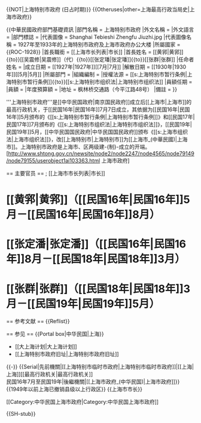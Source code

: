 {{NOT|上海特别市政府 (日占时期)}}
{{Otheruses|other=上海最高行政当局史|上海市政府}}

{{中華民國政府部門基礎資訊
|部門名稱       = 上海特别市政府
|外文名稱       = 
|外文語言       = 
|部門標誌       = 
|代表圖像       = Shanghai Tebieshi Zhengfu Jiuzhi.jpg
|代表圖像名稱   = 1927年至1933年的上海特别市政府及上海市政府办公大楼
|所屬國家       = {{ROC-1928}}
|首長職銜       = [[上海市长列表|市长]]
|首長姓名       = [[黄郛|黄郛]]{{to}}[[吴震修|吴震修]]（代）{{to}}[[张定璠|张定璠]]{{to}}[[张群|张群]]
|任命者姓名     = 
|成立日期       = [[1927年|1927年]][[7月|7月]]
|解散日期       = [[1930年|1930年]][[5月|5月]]
|所屬部門       = 
|組織編制       = 
|授權法源       = [[s:上海特别市暂行条例|上海特别市暂行条例]]{{to}}[[s:上海特别市组织法|上海特别市组织法]]
|員額任期       = 
|員額           = 
|年度預算額     = 
|地址           = 枫林桥交通路（今平江路48号）
|備註           = 
}}

'''上海特别市政府'''是[[中华民国政府|南京国民政府]]成立后[[上海市|上海市]]的最高行政机关，于[[民国16年|民国16年]]7月7日成立，其依据为[[民国16年|民国16年]]5月颁布的《[[s:上海特别市暂行条例|上海特别市暂行条例]]》和[[民国17年|民国17年]]7月颁布的《[[s:上海特别市组织法|上海特别市组织法]]》，[[民国19年|民国19年]]5月，[[中华民国国民政府|中华民国国民政府]]颁布《[[s:上海市组织法|上海市组织法]]》，改[[上海特别市|上海特别市]]为[[上海市_(中華民國)|上海市]]。上海特别市政府是上海市、区两级建-{制}-成立的开端。<ref>[http://www.shtong.gov.cn/newsite/node2/node2247/node4565/node79149/node79155/userobject1ai103363.html 上海市政府]</ref>

== 主要官员 ==
; [[上海市市长列表|市长]]
# [[黄郛|黄郛]]（[[民国16年|民国16年]]5月－[[民国16年|民国16年]]8月）
# [[张定潘|张定潘]]（[[民国16年|民国16年]]8月－[[民国18年|民国18年]]3月）
# [[张群|张群]]（[[民国18年|民国18年]]3月－[[民国19年|民国19年]]5月）

== 参考文献 ==
{{Reflist}}

== 参见 ==
{{Portal box|中华民国|上海}}
* [[大上海计划|大上海计划]]
* [[上海特别市政府旧址|上海特别市政府旧址]]

{{-}}
{{Serial|先前機關|[[上海特别市临时市政府|上海特别市临时市政府]]|[[上海|上海]][[最高行政机关|最高行政机关]]<br />民国16年7月至民国19年|後繼機關|[[上海市政府_(中华民国)|上海市政府]]}}
{{1949年以前上海已撤销县级以上行政区}}
{{上海市市长}}

[[Category:中华民国上海市政府|Category:中华民国上海市政府]]

{{SH-stub}}